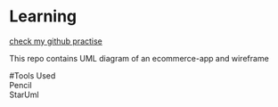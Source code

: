 # Learning

[check my github practise](https://github.com/Coding-Bee/github-slideshow)


This repo contains UML diagram of an ecommerce-app and wireframe



#Tools Used<br>
Pencil<br>
StarUml<br>
